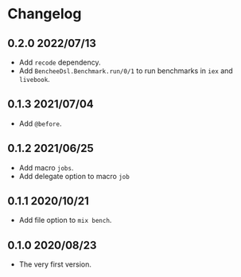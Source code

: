 # Changelog

## 0.2.0 2022/07/13

+ Add `recode` dependency.
+ Add `BencheeDsl.Benchmark.run/0/1` to run benchmarks in `iex` and `livebook`.

## 0.1.3 2021/07/04

+ Add `@before`.

## 0.1.2 2021/06/25

+ Add macro `jobs`.
+ Add delegate option to macro `job`

## 0.1.1 2020/10/21

+ Add file option to `mix bench`.

## 0.1.0 2020/08/23

+ The very first version.
